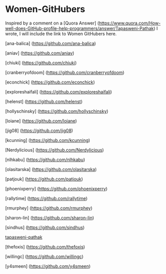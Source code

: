 # Women-GitHubers
Inspired by a comment on a [Quora Answer] (https://www.quora.com/How-well-does-GitHub-profile-help-programmers/answer/Tapasweni-Pathak) I wrote, I will include the link to Women GitHubers here.

[ana-balica] (https://github.com/ana-balica)

[aniav] (https://github.com/aniav)

[chiuki] (https://github.com/chiuki)

[cranberryofdoom] (https://github.com/cranberryofdoom)

[econchick] (https://github.com/econchick)

[exploreshaifali] (https://github.com/exploreshaifali)

[helenst] (https://github.com/helenst)

[hollyschinsky] (https://github.com/hollyschinsky)

[loiane] (https://github.com/loiane)

[jig08] (https://github.com/jig08)

[kcunning] (https://github.com/kcunning)

[Nerdylicious] (https://github.com/Nerdylicious)

[nlhkabu] (https://github.com/nlhkabu)

[olasitarska] (https://github.com/olasitarska)

[patjouk] (https://github.com/patjouk)

[phoenixperry] (https://github.com/phoenixperry)

[rallytime] (https://github.com/rallytime)

[rmurphey] (https://github.com/rmurphey)

[sharon-lin] (https://github.com/sharon-lin)

[sindhus] (https://github.com/sindhus)

[tapasweni-pathak](https://github.com/tapasweni-pathak)

[thefoxis] (https://github.com/thefoxis)

[willingc] (https://github.com/willingc)

[y4smeen] (https://github.com/y4smeen)








